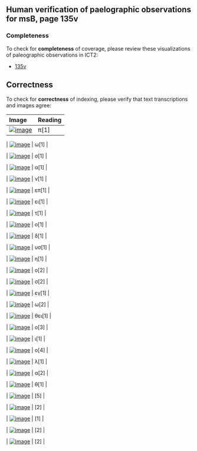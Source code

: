 

## Human verification of paelographic observations for msB, page 135v

###  Completeness

To check for **completeness** of coverage, please review these visualizations of paleographic observations in ICT2:

-  [135v](http://www.homermultitext.org/ict2/?urn=urn:cite2:hmt:vbbifolio.v1:vb_134v_135r@0.2119,0.2503,0.008106,0.01156&urn=urn:cite2:hmt:vbbifolio.v1:vb_134v_135r@0.2185,0.2500,0.007553,0.01012&urn=urn:cite2:hmt:vbbifolio.v1:vb_134v_135r@0.2253,0.2509,0.005895,0.009249&urn=urn:cite2:hmt:vbbifolio.v1:vb_134v_135r@0.2318,0.2486,0.005895,0.01156&urn=urn:cite2:hmt:vbbifolio.v1:vb_134v_135r@0.2377,0.2488,0.006448,0.01301&urn=urn:cite2:hmt:vbbifolio.v1:vb_134v_135r@0.2450,0.2419,0.01142,0.01965&urn=urn:cite2:hmt:vbbifolio.v1:vb_134v_135r@0.2544,0.2471,0.006080,0.01676&urn=urn:cite2:hmt:vbbifolio.v1:vb_134v_135r@0.2601,0.2500,0.007553,0.01098&urn=urn:cite2:hmt:vbbifolio.v1:vb_134v_135r@0.2664,0.2491,0.004606,0.01012&urn=urn:cite2:hmt:vbbifolio.v1:vb_134v_135r@0.2706,0.2434,0.008475,0.01734&urn=urn:cite2:hmt:vbbifolio.v1:vb_134v_135r@0.2784,0.2477,0.01124,0.01098&urn=urn:cite2:hmt:vbbifolio.v1:vb_134v_135r@0.2880,0.2434,0.007922,0.01474&urn=urn:cite2:hmt:vbbifolio.v1:vb_134v_135r@0.2953,0.2477,0.005158,0.009827&urn=urn:cite2:hmt:vbbifolio.v1:vb_134v_135r@0.3007,0.2500,0.006080,0.008092&urn=urn:cite2:hmt:vbbifolio.v1:vb_134v_135r@0.3077,0.2445,0.006448,0.01763&urn=urn:cite2:hmt:vbbifolio.v1:vb_134v_135r@0.3137,0.2480,0.008659,0.009538&urn=urn:cite2:hmt:vbbifolio.v1:vb_134v_135r@0.3231,0.2457,0.01105,0.01590&urn=urn:cite2:hmt:vbbifolio.v1:vb_134v_135r@0.3336,0.2468,0.003869,0.01156&urn=urn:cite2:hmt:vbbifolio.v1:vb_134v_135r@0.3379,0.2486,0.003316,0.009538&urn=urn:cite2:hmt:vbbifolio.v1:vb_134v_135r@0.3414,0.2488,0.005158,0.01012&urn=urn:cite2:hmt:vbbifolio.v1:vb_134v_135r@0.3452,0.2460,0.009211,0.01358&urn=urn:cite2:hmt:vbbifolio.v1:vb_134v_135r@0.3530,0.2468,0.006080,0.01069&urn=urn:cite2:hmt:vbbifolio.v1:vb_134v_135r@0.3587,0.2434,0.007185,0.01329&urn=urn:cite2:hmt:vbbifolio.v1:vb_134v_135r@0.3655,0.2483,0.004606,0.007514&urn=urn:cite2:hmt:vbbifolio.v1:vb_134v_135r@0.3692,0.2471,0.003500,0.009827&urn=urn:cite2:hmt:vbbifolio.v1:vb_134v_135r@0.3736,0.2462,0.006448,0.01069&urn=urn:cite2:hmt:vbbifolio.v1:vb_134v_135r@0.3808,0.2442,0.005895,0.01445&urn=urn:cite2:hmt:vbbifolio.v1:vb_134v_135r@0.3860,0.2483,0.008290,0.007225)

## Correctness

To check for **correctness** of indexing, please verify that text transcriptions and images agree:

| Image     | Reading     |
| :------------- | :------------- |
| [![image](http://www.homermultitext.org/iipsrv?OBJ=IIP,1.0&FIF=/project/homer/pyramidal/deepzoom/hmt/vbbifolio/v1/vb_134v_135r.tif&RGN=0.2119,0.2503,0.008106,0.01156&WID=100&CVT=JPEG)](http://www.homermultitext.org/ict2/?urn=urn:cite2:hmt:vbbifolio.v1:vb_134v_135r@0.2119,0.2503,0.008106,0.01156) | π[1] | 

| [![image](http://www.homermultitext.org/iipsrv?OBJ=IIP,1.0&FIF=/project/homer/pyramidal/deepzoom/hmt/vbbifolio/v1/vb_134v_135r.tif&RGN=0.2185,0.2500,0.007553,0.01012&WID=100&CVT=JPEG)](http://www.homermultitext.org/ict2/?urn=urn:cite2:hmt:vbbifolio.v1:vb_134v_135r@0.2185,0.2500,0.007553,0.01012) | ω[1] | 

| [![image](http://www.homermultitext.org/iipsrv?OBJ=IIP,1.0&FIF=/project/homer/pyramidal/deepzoom/hmt/vbbifolio/v1/vb_134v_135r.tif&RGN=0.2253,0.2509,0.005895,0.009249&WID=100&CVT=JPEG)](http://www.homermultitext.org/ict2/?urn=urn:cite2:hmt:vbbifolio.v1:vb_134v_135r@0.2253,0.2509,0.005895,0.009249) | σ[1] | 

| [![image](http://www.homermultitext.org/iipsrv?OBJ=IIP,1.0&FIF=/project/homer/pyramidal/deepzoom/hmt/vbbifolio/v1/vb_134v_135r.tif&RGN=0.2318,0.2486,0.005895,0.01156&WID=100&CVT=JPEG)](http://www.homermultitext.org/ict2/?urn=urn:cite2:hmt:vbbifolio.v1:vb_134v_135r@0.2318,0.2486,0.005895,0.01156) | α[1] | 

| [![image](http://www.homermultitext.org/iipsrv?OBJ=IIP,1.0&FIF=/project/homer/pyramidal/deepzoom/hmt/vbbifolio/v1/vb_134v_135r.tif&RGN=0.2377,0.2488,0.006448,0.01301&WID=100&CVT=JPEG)](http://www.homermultitext.org/ict2/?urn=urn:cite2:hmt:vbbifolio.v1:vb_134v_135r@0.2377,0.2488,0.006448,0.01301) | ν[1] | 

| [![image](http://www.homermultitext.org/iipsrv?OBJ=IIP,1.0&FIF=/project/homer/pyramidal/deepzoom/hmt/vbbifolio/v1/vb_134v_135r.tif&RGN=0.2450,0.2419,0.01142,0.01965&WID=100&CVT=JPEG)](http://www.homermultitext.org/ict2/?urn=urn:cite2:hmt:vbbifolio.v1:vb_134v_135r@0.2450,0.2419,0.01142,0.01965) | επ[1] | 

| [![image](http://www.homermultitext.org/iipsrv?OBJ=IIP,1.0&FIF=/project/homer/pyramidal/deepzoom/hmt/vbbifolio/v1/vb_134v_135r.tif&RGN=0.2544,0.2471,0.006080,0.01676&WID=100&CVT=JPEG)](http://www.homermultitext.org/ict2/?urn=urn:cite2:hmt:vbbifolio.v1:vb_134v_135r@0.2544,0.2471,0.006080,0.01676) | ει[1] | 

| [![image](http://www.homermultitext.org/iipsrv?OBJ=IIP,1.0&FIF=/project/homer/pyramidal/deepzoom/hmt/vbbifolio/v1/vb_134v_135r.tif&RGN=0.2601,0.2500,0.007553,0.01098&WID=100&CVT=JPEG)](http://www.homermultitext.org/ict2/?urn=urn:cite2:hmt:vbbifolio.v1:vb_134v_135r@0.2601,0.2500,0.007553,0.01098) | τ[1] | 

| [![image](http://www.homermultitext.org/iipsrv?OBJ=IIP,1.0&FIF=/project/homer/pyramidal/deepzoom/hmt/vbbifolio/v1/vb_134v_135r.tif&RGN=0.2664,0.2491,0.004606,0.01012&WID=100&CVT=JPEG)](http://www.homermultitext.org/ict2/?urn=urn:cite2:hmt:vbbifolio.v1:vb_134v_135r@0.2664,0.2491,0.004606,0.01012) | ο[1] | 

| [![image](http://www.homermultitext.org/iipsrv?OBJ=IIP,1.0&FIF=/project/homer/pyramidal/deepzoom/hmt/vbbifolio/v1/vb_134v_135r.tif&RGN=0.2706,0.2434,0.008475,0.01734&WID=100&CVT=JPEG)](http://www.homermultitext.org/ict2/?urn=urn:cite2:hmt:vbbifolio.v1:vb_134v_135r@0.2706,0.2434,0.008475,0.01734) | δ[1] | 

| [![image](http://www.homermultitext.org/iipsrv?OBJ=IIP,1.0&FIF=/project/homer/pyramidal/deepzoom/hmt/vbbifolio/v1/vb_134v_135r.tif&RGN=0.2784,0.2477,0.01124,0.01098&WID=100&CVT=JPEG)](http://www.homermultitext.org/ict2/?urn=urn:cite2:hmt:vbbifolio.v1:vb_134v_135r@0.2784,0.2477,0.01124,0.01098) | υσ[1] | 

| [![image](http://www.homermultitext.org/iipsrv?OBJ=IIP,1.0&FIF=/project/homer/pyramidal/deepzoom/hmt/vbbifolio/v1/vb_134v_135r.tif&RGN=0.2880,0.2434,0.007922,0.01474&WID=100&CVT=JPEG)](http://www.homermultitext.org/ict2/?urn=urn:cite2:hmt:vbbifolio.v1:vb_134v_135r@0.2880,0.2434,0.007922,0.01474) | η[1] | 

| [![image](http://www.homermultitext.org/iipsrv?OBJ=IIP,1.0&FIF=/project/homer/pyramidal/deepzoom/hmt/vbbifolio/v1/vb_134v_135r.tif&RGN=0.2953,0.2477,0.005158,0.009827&WID=100&CVT=JPEG)](http://www.homermultitext.org/ict2/?urn=urn:cite2:hmt:vbbifolio.v1:vb_134v_135r@0.2953,0.2477,0.005158,0.009827) | ο[2] | 

| [![image](http://www.homermultitext.org/iipsrv?OBJ=IIP,1.0&FIF=/project/homer/pyramidal/deepzoom/hmt/vbbifolio/v1/vb_134v_135r.tif&RGN=0.3007,0.2500,0.006080,0.008092&WID=100&CVT=JPEG)](http://www.homermultitext.org/ict2/?urn=urn:cite2:hmt:vbbifolio.v1:vb_134v_135r@0.3007,0.2500,0.006080,0.008092) | σ[2] | 

| [![image](http://www.homermultitext.org/iipsrv?OBJ=IIP,1.0&FIF=/project/homer/pyramidal/deepzoom/hmt/vbbifolio/v1/vb_134v_135r.tif&RGN=0.3077,0.2445,0.006448,0.01763&WID=100&CVT=JPEG)](http://www.homermultitext.org/ict2/?urn=urn:cite2:hmt:vbbifolio.v1:vb_134v_135r@0.3077,0.2445,0.006448,0.01763) | εγ[1] | 

| [![image](http://www.homermultitext.org/iipsrv?OBJ=IIP,1.0&FIF=/project/homer/pyramidal/deepzoom/hmt/vbbifolio/v1/vb_134v_135r.tif&RGN=0.3137,0.2480,0.008659,0.009538&WID=100&CVT=JPEG)](http://www.homermultitext.org/ict2/?urn=urn:cite2:hmt:vbbifolio.v1:vb_134v_135r@0.3137,0.2480,0.008659,0.009538) | ω[2] | 

| [![image](http://www.homermultitext.org/iipsrv?OBJ=IIP,1.0&FIF=/project/homer/pyramidal/deepzoom/hmt/vbbifolio/v1/vb_134v_135r.tif&RGN=0.3231,0.2457,0.01105,0.01590&WID=100&CVT=JPEG)](http://www.homermultitext.org/ict2/?urn=urn:cite2:hmt:vbbifolio.v1:vb_134v_135r@0.3231,0.2457,0.01105,0.01590) | θει[1] | 

| [![image](http://www.homermultitext.org/iipsrv?OBJ=IIP,1.0&FIF=/project/homer/pyramidal/deepzoom/hmt/vbbifolio/v1/vb_134v_135r.tif&RGN=0.3336,0.2468,0.003869,0.01156&WID=100&CVT=JPEG)](http://www.homermultitext.org/ict2/?urn=urn:cite2:hmt:vbbifolio.v1:vb_134v_135r@0.3336,0.2468,0.003869,0.01156) | ο[3] | 

| [![image](http://www.homermultitext.org/iipsrv?OBJ=IIP,1.0&FIF=/project/homer/pyramidal/deepzoom/hmt/vbbifolio/v1/vb_134v_135r.tif&RGN=0.3379,0.2486,0.003316,0.009538&WID=100&CVT=JPEG)](http://www.homermultitext.org/ict2/?urn=urn:cite2:hmt:vbbifolio.v1:vb_134v_135r@0.3379,0.2486,0.003316,0.009538) | ι[1] | 

| [![image](http://www.homermultitext.org/iipsrv?OBJ=IIP,1.0&FIF=/project/homer/pyramidal/deepzoom/hmt/vbbifolio/v1/vb_134v_135r.tif&RGN=0.3414,0.2488,0.005158,0.01012&WID=100&CVT=JPEG)](http://www.homermultitext.org/ict2/?urn=urn:cite2:hmt:vbbifolio.v1:vb_134v_135r@0.3414,0.2488,0.005158,0.01012) | ο[4] | 

| [![image](http://www.homermultitext.org/iipsrv?OBJ=IIP,1.0&FIF=/project/homer/pyramidal/deepzoom/hmt/vbbifolio/v1/vb_134v_135r.tif&RGN=0.3452,0.2460,0.009211,0.01358&WID=100&CVT=JPEG)](http://www.homermultitext.org/ict2/?urn=urn:cite2:hmt:vbbifolio.v1:vb_134v_135r@0.3452,0.2460,0.009211,0.01358) | λ[1] | 

| [![image](http://www.homermultitext.org/iipsrv?OBJ=IIP,1.0&FIF=/project/homer/pyramidal/deepzoom/hmt/vbbifolio/v1/vb_134v_135r.tif&RGN=0.3530,0.2468,0.006080,0.01069&WID=100&CVT=JPEG)](http://www.homermultitext.org/ict2/?urn=urn:cite2:hmt:vbbifolio.v1:vb_134v_135r@0.3530,0.2468,0.006080,0.01069) | α[2] | 

| [![image](http://www.homermultitext.org/iipsrv?OBJ=IIP,1.0&FIF=/project/homer/pyramidal/deepzoom/hmt/vbbifolio/v1/vb_134v_135r.tif&RGN=0.3587,0.2434,0.007185,0.01329&WID=100&CVT=JPEG)](http://www.homermultitext.org/ict2/?urn=urn:cite2:hmt:vbbifolio.v1:vb_134v_135r@0.3587,0.2434,0.007185,0.01329) | θ[1] | 

| [![image](http://www.homermultitext.org/iipsrv?OBJ=IIP,1.0&FIF=/project/homer/pyramidal/deepzoom/hmt/vbbifolio/v1/vb_134v_135r.tif&RGN=0.3655,0.2483,0.004606,0.007514&WID=100&CVT=JPEG)](http://www.homermultitext.org/ict2/?urn=urn:cite2:hmt:vbbifolio.v1:vb_134v_135r@0.3655,0.2483,0.004606,0.007514) | [5] | 

| [![image](http://www.homermultitext.org/iipsrv?OBJ=IIP,1.0&FIF=/project/homer/pyramidal/deepzoom/hmt/vbbifolio/v1/vb_134v_135r.tif&RGN=0.3692,0.2471,0.003500,0.009827&WID=100&CVT=JPEG)](http://www.homermultitext.org/ict2/?urn=urn:cite2:hmt:vbbifolio.v1:vb_134v_135r@0.3692,0.2471,0.003500,0.009827) | [2] | 

| [![image](http://www.homermultitext.org/iipsrv?OBJ=IIP,1.0&FIF=/project/homer/pyramidal/deepzoom/hmt/vbbifolio/v1/vb_134v_135r.tif&RGN=0.3736,0.2462,0.006448,0.01069&WID=100&CVT=JPEG)](http://www.homermultitext.org/ict2/?urn=urn:cite2:hmt:vbbifolio.v1:vb_134v_135r@0.3736,0.2462,0.006448,0.01069) | [1] | 

| [![image](http://www.homermultitext.org/iipsrv?OBJ=IIP,1.0&FIF=/project/homer/pyramidal/deepzoom/hmt/vbbifolio/v1/vb_134v_135r.tif&RGN=0.3808,0.2442,0.005895,0.01445&WID=100&CVT=JPEG)](http://www.homermultitext.org/ict2/?urn=urn:cite2:hmt:vbbifolio.v1:vb_134v_135r@0.3808,0.2442,0.005895,0.01445) | [2] | 

| [![image](http://www.homermultitext.org/iipsrv?OBJ=IIP,1.0&FIF=/project/homer/pyramidal/deepzoom/hmt/vbbifolio/v1/vb_134v_135r.tif&RGN=0.3860,0.2483,0.008290,0.007225&WID=100&CVT=JPEG)](http://www.homermultitext.org/ict2/?urn=urn:cite2:hmt:vbbifolio.v1:vb_134v_135r@0.3860,0.2483,0.008290,0.007225) | [2] | 

